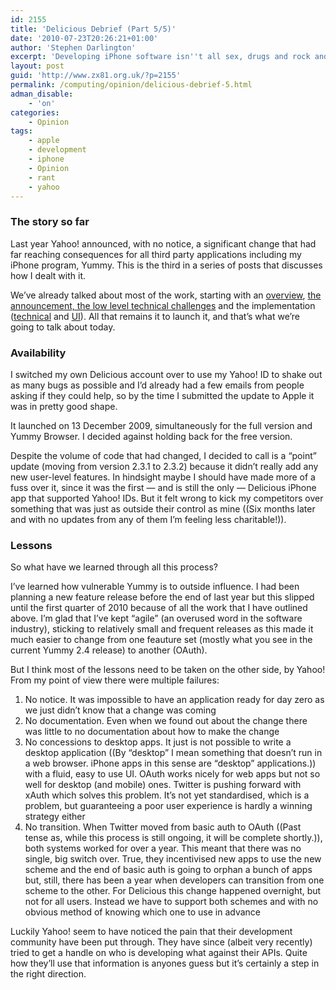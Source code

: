 ```yaml
---
id: 2155
title: 'Delicious Debrief (Part 5/5)'
date: '2010-07-23T20:26:21+01:00'
author: 'Stephen Darlington'
excerpt: 'Developing iPhone software isn''t all sex, drugs and rock and roll. Sometime you have to make difficult changes because of things outside your control. Here is part five of my story from late last year.'
layout: post
guid: 'http://www.zx81.org.uk/?p=2155'
permalink: /computing/opinion/delicious-debrief-5.html
adman_disable:
    - 'on'
categories:
    - Opinion
tags:
    - apple
    - development
    - iphone
    - Opinion
    - rant
    - yahoo
---
```


### The story so far

Last year Yahoo! announced, with no notice, a significant change that had far reaching consequences for all third party applications including my iPhone program, Yummy. This is the third in a series of posts that discusses how I dealt with it.

We’ve already talked about most of the work, starting with an [overview](http://www.zx81.org.uk/computing/opinion/delicious-debrief.html), [the announcement, the low level technical challenges](http://www.zx81.org.uk/computing/opinion/delicious-debrief-2.html) and the implementation ([technical](http://www.zx81.org.uk/computing/opinion/delicious-debrief-3.html) and [UI](http://www.zx81.org.uk/computing/opinion/delicious-debrief-4.html)). All that remains it to launch it, and that’s what we’re going to talk about today.

### Availability

I switched my own Delicious account over to use my Yahoo! ID to shake out as many bugs as possible and I’d already had a few emails from people asking if they could help, so by the time I submitted the update to Apple it was in pretty good shape.

It launched on 13 December 2009, simultaneously for the full version and Yummy Browser. I decided against holding back for the free version.

Despite the volume of code that had changed, I decided to call is a “point” update (moving from version 2.3.1 to 2.3.2) because it didn’t really add any new user-level features. In hindsight maybe I should have made more of a fuss over it, since it was the first — and is still the only — Delicious iPhone app that supported Yahoo! IDs. But it felt wrong to kick my competitors over something that was just as outside their control as mine ((Six months later and with no updates from any of them I’m feeling less charitable!)).

### Lessons

So what have we learned through all this process?

I’ve learned how vulnerable Yummy is to outside influence. I had been planning a new feature release before the end of last year but this slipped until the first quarter of 2010 because of all the work that I have outlined above. I’m glad that I’ve kept “agile” (an overused word in the software industry), sticking to relatively small and frequent releases as this made it much easier to change from one feauture set (mostly what you see in the current Yummy 2.4 release) to another (OAuth).

But I think most of the lessons need to be taken on the other side, by Yahoo! From my point of view there were multiple failures:

1. No notice. It was impossible to have an application ready for day zero as we just didn’t know that a change was coming
2. No documentation. Even when we found out about the change there was little to no documentation about how to make the change
3. No concessions to desktop apps. It just is not possible to write a desktop application ((By “desktop” I mean something that doesn’t run in a web browser. iPhone apps in this sense are “desktop” applications.)) with a fluid, easy to use UI. OAuth works nicely for web apps but not so well for desktop (and mobile) ones. Twitter is pushing forward with xAuth which solves this problem. It’s not yet standardised, which is a problem, but guaranteeing a poor user experience is hardly a winning strategy either
4. No transition. When Twitter moved from basic auth to OAuth ((Past tense as, while this process is still ongoing, it will be complete shortly.)), both systems worked for over a year. This meant that there was no single, big switch over. True, they incentivised new apps to use the new scheme and the end of basic auth is going to orphan a bunch of apps but, still, there has been a year when developers can transition from one scheme to the other. For Delicious this change happened overnight, but not for all users. Instead we have to support both schemes and with no obvious method of knowing which one to use in advance

Luckily Yahoo! seem to have noticed the pain that their development community have been put through. They have since (albeit very recently) tried to get a handle on who is developing what against their APIs. Quite how they’ll use that information is anyones guess but it’s certainly a step in the right direction.